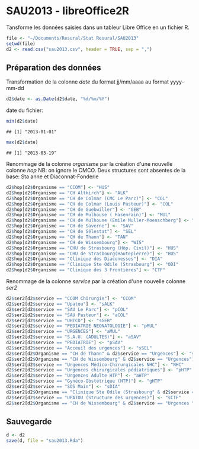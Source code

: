 SAU2013 - libreOffice2R
========================================================
Tansforme les données saisies dans un tableur Libre Office en un fichier R.


```r
file <- "~/Documents/Resural/Stat Resural/SAU2013"
setwd(file)
d2 <- read.csv("sau2013.csv", header = TRUE, sep = ",")
```

Préparation des données
------------------------
Transformation de la colonne *date* du format jj/mm/aaaa au format yyyy-mm-dd

```r
d2$date <- as.Date(d2$date, "%d/%m/%Y")
```

date du fichier:

```r
min(d2$date)
```

```
## [1] "2013-01-01"
```

```r
max(d2$date)
```

```
## [1] "2013-03-19"
```


Renommage de la colonne *organisme* par la création d'une nouvelle colonne *hop*
NB: on ignore le CMCO. Deux structures sont absentes de la base: Sta anne et Diaconnat-Fonderie

```r
d2$hop[d2$Organisme == "CCOM"] <- "HUS"
d2$hop[d2$Organisme == "CH Altkirch"] <- "ALK"
d2$hop[d2$Organisme == "CH de Colmar (CMC Le Parc)"] <- "COL"
d2$hop[d2$Organisme == "CH de Colmar (Louis Pasteur)"] <- "COL"
d2$hop[d2$Organisme == "CH de Guebwiller"] <- "GEB"
d2$hop[d2$Organisme == "CH de Mulhouse ( Hasenrain)"] <- "MUL"
d2$hop[d2$Organisme == "CH de Mulhouse (Emile Muller-Moenschberg"] <- "MUL"
d2$hop[d2$Organisme == "CH de Saverne"] <- "SAV"
d2$hop[d2$Organisme == "CH de Sélestat"] <- "SEL"
d2$hop[d2$Organisme == "CH de Thann"] <- "TAN"
d2$hop[d2$Organisme == "CH de Wissembourg"] <- "WIS"
d2$hop[d2$Organisme == "CHU de Strasbourg (Hôp. Civil)"] <- "HUS"
d2$hop[d2$Organisme == "CHU de Strasbourg(Hautepierre)"] <- "HUS"
d2$hop[d2$Organisme == "Clinique des Diaconesses"] <- "DIA"
d2$hop[d2$Organisme == "Clinique Ste Odile (Strasbourg"] <- "ODI"
d2$hop[d2$Organisme == "Clinique des 3 Frontières"] <- "CTF"
```

Renommage de la colonne *service* par la création d'une nouvelle colonne *ser2*

```r
d2$ser2[d2$service == "CCOM Chirurgie"] <- "CCOM"
d2$ser2[d2$service == "Upatou"] <- "sALK"
d2$ser2[d2$service == "SAU Le Parc"] <- "pCOL"
d2$ser2[d2$service == "SAU Pasteur"] <- "aCOL"
d2$ser2[d2$service == "UHTCD"] <- "sGEB"
d2$ser2[d2$service == "PEDIATRIE NEONATOLOGIE"] <- "pMUL"
d2$ser2[d2$service == "URGENCES"] <- "aMUL"
d2$ser2[d2$service == "S.A.U. (ADULTES)"] <- "aSAV"
d2$ser2[d2$service == "PEDIATRIE"] <- "pSAV"
d2$ser2[d2$service == "Acceuil des urgences"] <- "sSEL"
d2$ser2[d2$Organisme == "CH de Thann" & d2$service == "Urgences"] <- "sTAN"
d2$ser2[d2$Organisme == "CH de Wissembourg" & d2$service == "Urgences"] <- "sWIS"
d2$ser2[d2$service == "Urgences Médico-Chirurgicales NHC"] <- "NHC"
d2$ser2[d2$service == "Urgences chirurgicales pédiatriques"] <- "pHTP"
d2$ser2[d2$service == "Urgences Adulte HTP"] <- "aHTP"
d2$ser2[d2$service == "Gynéco-Obstétrique (HTP)"] <- "gHTP"
d2$ser2[d2$service == "SOS Main"] <- "sDIA"
d2$ser2[d2$Organisme == "Clinique Ste Odile (Strasbourg" & d2$service == "UPATOU"] <- "sODI"
d2$ser2[d2$service == "UPATOU (Structure des urgences)"] <- "sCTF"
d2$ser2[d2$Organisme == "CH de Wissembourg" & d2$service == "Urgences "] <- "sWIS"
```

Sauvegarde
----------

```r
d <- d2
save(d, file = "sau2013.Rda")
```



